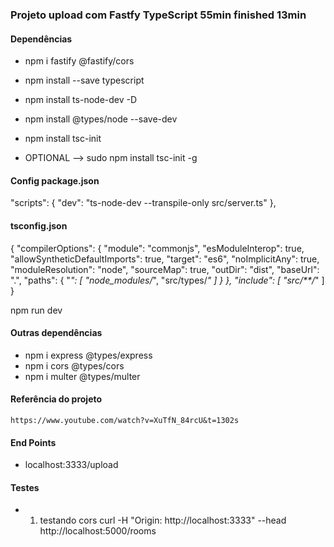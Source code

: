 ### Projeto upload com Fastfy TypeScript 55min finished 13min

#### Dependências
   * npm i fastify @fastify/cors
   * npm install --save typescript
   * npm install ts-node-dev -D
   * npm install @types/node --save-dev
   * npm install tsc-init

   * OPTIONAL --> sudo npm install tsc-init -g

#### Config package.json
  "scripts": {
    "dev": "ts-node-dev --transpile-only src/server.ts"
  },

#### tsconfig.json
{
  "compilerOptions": {
      "module": "commonjs",
      "esModuleInterop": true,
      "allowSyntheticDefaultImports": true,
      "target": "es6",
      "noImplicitAny": true,
      "moduleResolution": "node",
      "sourceMap": true,
      "outDir": "dist",
      "baseUrl": ".",
      "paths": {
          "*": [
              "node_modules/*",
              "src/types/*"
          ]
      }
  },
  "include": [
      "src/**/*"
  ]
}

npm run dev

#### Outras dependências

* npm i express @types/express
* npm i cors @types/cors
* npm i multer @types/multer

#### Referência do projeto

```Sujeito programador
https://www.youtube.com/watch?v=XuTfN_84rcU&t=1302s
```

#### End Points
* localhost:3333/upload

#### Testes 

* 1. testando cors
curl -H "Origin: http://localhost:3333" --head http://localhost:5000/rooms